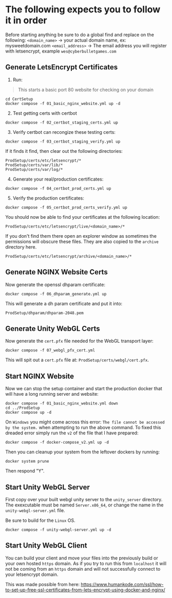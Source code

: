 # The following expects you to follow it in order
Before starting anything be sure to do a global find and replace on the following:
`<domain_name>` -> your actual domain name, ex: mysweetdomain.com
`<email_address>` -> The email address you will register with letsencrypt, example `wes@cyberbulletgames.com`

## Generate LetsEncrypt Certificates
1. Run:
> This starts a basic port 80 website for checking on your domain
```
cd CertSetup
docker compose -f 01_basic_nginx_website.yml up -d
```
2. Test getting certs with certbot
```
docker compose -f 02_certbot_staging_certs.yml up
```
3. Verify certbot can recongize these testing certs:
```
docker compose -f 03_certbot_staging_verify.yml up
```
If it finds it find, then clear out the following directories:
```
ProdSetup/certs/etc/letsencrypt/*
ProdSetup/certs/var/lib/*
ProdSetup/certs/var/log/*
```
4. Generate your real/production certificates:
```
docker compose -f 04_certbot_prod_certs.yml up
```
5. Verify the production certificates:
```
docker compose -f 05_certbot_prod_certs_verify.yml up
```
You should now be able to find your certificates at the following location:
```
ProdSetup/certs/etc/letsencrypt/live/<domain_name>/*
```
If you don't find them there open an explorer window as sometimes the permissions will obscure these files. They are also copied to the `archive` directory here.
```
ProdSetup/certs/etc/letsencrypt/archive/<domain_name>/*
```

## Generate NGINX Website Certs
Now generate the openssl dhparam certificate:
```
docker compose -f 06_dhparam_generate.yml up
```
This will generate a dh param certificate and put it into:
```
ProdSetup/dhparam/dhparam-2048.pem
```

## Generate Unity WebGL Certs
Now generate the `cert.pfx` file needed for the WebGL transport layer:
```
docker compose -f 07_webgl_pfx_cert.yml
```
This will spit out a `cert.pfx` file at: `ProdSetup/certs/webgl/cert.pfx`.

## Start NGINX Website
Now we can stop the setup container and start the production docker that will have a long running server and website:
```
docker compose -f 01_basic_nginx_website.yml down
cd ../ProdSetup
docker compose up -d
```
On `Windows` you might come across this error: `The file cannot be accessed by the system.` when attempting to run the above command. To fixed this dreaded error simply run the `v2` of the file that I have prepared:
```
docker compose -f docker-compose_v2.yml up -d
```

Then you can cleanup your system from the leftover dockers by running:
```
docker system prune
```
Then respond "Y".

## Start Unity WebGL Server
First copy over your built webgl unity server to the `unity_server` directory.
The exexcutable must be named `Server.x86_64`, or change the name in the `unity-webgl-server.yml` file.

Be sure to build for the `Linux` OS.
```
docker compose -f unity-webgl-server.yml up -d
```

## Start Unity WebGL Client
You can build your client and move your files into the previously build or your own hosted `https` domain. As if you try to run this from `localhost` it will not be coming from an `https` domain and will not successfully connect to your letsencrypt domain.

This was made possible from here: https://www.humankode.com/ssl/how-to-set-up-free-ssl-certificates-from-lets-encrypt-using-docker-and-nginx/
